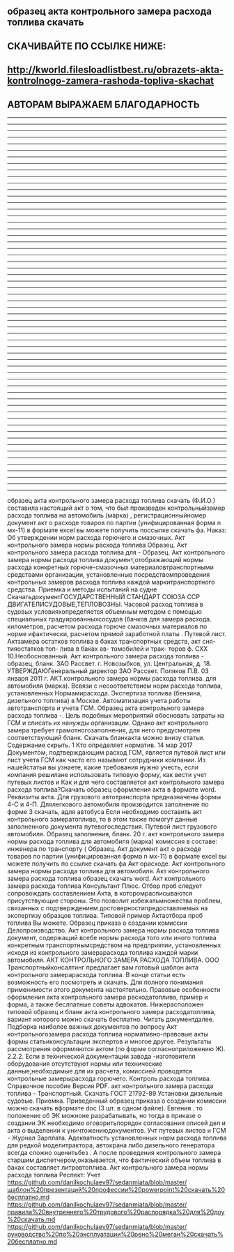 образец акта контрольного замера расхода топлива скачать
--------------------------------------------------
СКАЧИВАЙТЕ ПО ССЫЛКЕ НИЖЕ:
--------------------------------------------------
http://kworld.filesloadlistbest.ru/obrazets-akta-kontrolnogo-zamera-rashoda-topliva-skachat
--------------------------------------------------
АВТОРАМ ВЫРАЖАЕМ БЛАГОДАРНОСТЬ
--------------------------------------------------
--------------------------------------------------
--------------------------------------------------
--------------------------------------------------
--------------------------------------------------
--------------------------------------------------
--------------------------------------------------
--------------------------------------------------
--------------------------------------------------
--------------------------------------------------
--------------------------------------------------
--------------------------------------------------
--------------------------------------------------
--------------------------------------------------
--------------------------------------------------
--------------------------------------------------
--------------------------------------------------
--------------------------------------------------
--------------------------------------------------
--------------------------------------------------
--------------------------------------------------
--------------------------------------------------
--------------------------------------------------
--------------------------------------------------
--------------------------------------------------
--------------------------------------------------
--------------------------------------------------
--------------------------------------------------
--------------------------------------------------
--------------------------------------------------
--------------------------------------------------
--------------------------------------------------
--------------------------------------------------
--------------------------------------------------
--------------------------------------------------
--------------------------------------------------
--------------------------------------------------
--------------------------------------------------
--------------------------------------------------
--------------------------------------------------
--------------------------------------------------
--------------------------------------------------
--------------------------------------------------
--------------------------------------------------
--------------------------------------------------
--------------------------------------------------
--------------------------------------------------
--------------------------------------------------
--------------------------------------------------
--------------------------------------------------
--------------------------------------------------
--------------------------------------------------
--------------------------------------------------
--------------------------------------------------
--------------------------------------------------
--------------------------------------------------
--------------------------------------------------
--------------------------------------------------
--------------------------------------------------
образец акта контрольного замера расхода топлива скачать (Ф.И.О.) составила настоящий акт о том, что был произведен контрольныйзамер расхода топлива на автомобиль (марка) , регистрационныйномер   документ акт о расходе товаров по партии (унифицированная форма n мх-11) в формате excel вы можете получить поссылке скачать фа. Наказ: Об утверждении норм расхода горючего и смазочных. Акт контрольного замера нормы расхода топлива  Образец. Акт контрольного замера расхода топлива для  - Образец. Акт контрольного замера нормы расхода топлива  документ,отображающий нормы расхода конкретных горюче-смазочных материаловтранспортными средствами организации, установленные посредствомпроведения контрольных замеров расхода топлива каждой маркитранспортного средства. Приемка и методы испытаний на судне СкачатьдокументГОСУДАРСТВЕННЫЙ СТАНДАРТ СОЮЗА ССР ДВИГАТЕЛИСУДОВЫЕ,ТЕПЛОВОЗНЫ.  Часовой расход топлива в судовых условияхопределяется объемным методом с помощью специальных градуированныхсосудов (бачков для замера расхода. километров, расчетом расхода горюче  смазочных материалов по норме ифактически, расчетом прямой заработной платы . Путевой лист. Актзамера остатков топлива в баках транспортных средств, акт сня- тияостатков топ- лива в баках ав- томобилей и трак- торов ф. СХХ 10.Необоснованный. Акт контрольного замера расхода топлива - образец, бланк. ЗАО Рассвет. г. Новозыбков, ул. Центральная, д. 18. УТВЕРЖДАЮГенеральный директор ЗАО Рассвет. Поляков П.В. 03 января 2011 г. АКТ.контрольного замера нормы расхода топлива. для автомобиля (марка). Всвязи с несоответствием норм расхода топлива, установленных Нормамирасхода. Экспертиза топлива (бензина, дизельного топлива) в Москве. Автоматизация учета работы автотранспорта и учета ГСМ. Образец акта контрольного замера расхода топлива -. Цель подобных мероприятий  обосновать затраты на ГСМ и списать их нанужды организации. Однако акт контрольного замера требует грамотногозаполнения, для него предусмотрен соответствующий бланк. Скачать бланкакта можно внизу статьи. Содержание скрыть. 1 Кто определяет норматив. 14 мар 2017  Документом, подтверждающим расход ГСМ, является путевой лист или лист учета ГСМ как часто его называют сотрудники компании. Из нашейстатьи вы узнаете, какие требования нужно учесть, если компания решилане использовать типовую форму, как вести учет путевых листов и
Как и для чего составляется акт контрольного замера расхода топлива?Скачать образец оформления акта в формате word. Реквизиты акта. Для грузового автотранспорта предназначены формы 4-С и 4-П. Длялегкового автомобиля производится заполнение по форме 3  скачать, адля автобуса  Если необходимо составить акт контрольного замератоплива, то в этом также помогут данные заполненного документа путевогоследствия. Путевой лист грузового автомобиля. Образец заполнения, бланк. 20 г. акт контрольного замера нормы расхода топлива для автомобиля (марка) комиссия в составе: инженера по транспорту ( Образец. Акт документ акт о расходе товаров по партии (унифицированная форма n мх-11) в формате excel вы можете получить по ссылке скачать фа Акт орасходе. Акт контрольного замера нормы расхода топлива для автомобиля. Акт контрольного замера расхода топлива образец скачать word. Акт контрольного замера расхода топлива  Консультант Плюс. Отбор проб следует сопровождать составлением Акта, в которомрасписываются присутствующие стороны. Это позволит избежатьмножества проблем, связанных с подтверждением достоверностипредоставляемых на экспертизу образцов топлива. Типовой пример Актаотбора проб топлива Вы можете. Образец приказа о создании комиссии  Делопроизводство. Акт контрольного замера нормы расхода топлива  документ, содержащий всебе нормы расхода того или иного топлива конкретным транспортнымсредством на предприятии, установленных исходя из контрольного замерарасхода топлива каждой марки автомобиля. АКТ КОНТРОЛЬНОГО ЗАМЕРА РАСХОДА ТОПЛИВА. ООО Транспортныйконсалтинг предлагает вам готовый шаблон акта контрольного замерарасхода топлива. В конце статьи есть возможность его посмотреть и скачать. Для полного понимания применимости этого документа настоятельно. Правовые особенности оформления акта контрольного замера расходатоплива, пример и форма, а также беслпатные советы адвокатов.  Нижерасположен типовой образец и бланк акта контрольного замера расходатоплива, вариант которого можно скачать бесплатно. Читать документдалее. Подборка наиболее важных документов по вопросу Акт контрольногозамера расхода топлива нормативно-правовые акты формы статьиконсультации экспертов и многое другое. Результаты рассмотрения оформляются актом (по форме согласноприложению Ж). 2.2.2. Если в технической документации завода -изготовителя оборудования отсутствуют нормы или технические данные,необходимые для их расчета, комиссией проводятся контрольные замерырасхода горючего.
Контроль расхода топлива. Справочное пособие Версия PDF. акт контрольного замера расхода топлива - Транспортный. Скачать ГОСТ 21792-89 Установки дизельные судовые. Приемка. Приведенный образец приказа о создании комиссии можно скачать вформате doc (3 шт. в одном файле). Евгения . то положение об ЭК можноне разрабатывать, но тогда в приказе о создании ЭК необходимо оговоритьпорядок согласования описей дел и акта о выделении к уничтожениюдокументов. Учт путевых листов и ГСМ - Журнал Зарплата. Адекватность установленных норм расхода топлива для редкой моделитрактора, автокрана либо дизельного генератора всегда сложно оценитьбез . А после проведения контрольного замера старшим диспетчером,оказывается, что фактический объем топлива в баках составляет литровтоплива. Акт контрольного замера нормы расхода топлива  Респект: Учет
https://github.com/danilkochulaev97/sedanmiata/blob/master/шаблон%20презентаций%20профессии%20powerpoint%20скачать%20бесплатно.md
https://github.com/danilkochulaev97/sedanmiata/blob/master/правила%20внутреннего%20трудового%20распорядка%20для%20доу%20скачать.md
https://github.com/danilkochulaev97/sedanmiata/blob/master/руководство%20по%20эксплуатации%20рено%20меган%20скачать%20бесплатно.md